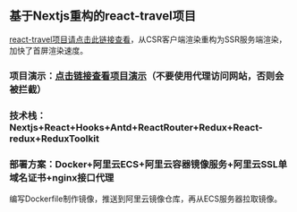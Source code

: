 ## 基于Nextjs重构的react-travel项目
[react-travel项目请点击此链接查看](https://github.com/jsdegithub/react-travel)，从CSR客户端渲染重构为SSR服务端渲染，加快了首屏渲染速度。

### 项目演示：[点击链接查看项目演示](http://8.217.9.69:3000/)（不要使用代理访问网站，否则会被拦截）

### 技术栈： Nextjs+React+Hooks+Antd+ReactRouter+Redux+React-redux+ReduxToolkit

### 部署方案：Docker+阿里云ECS+阿里云容器镜像服务+阿里云SSL单域名证书+nginx接口代理
编写Dockerfile制作镜像，推送到阿里云镜像仓库，再从ECS服务器拉取镜像。
